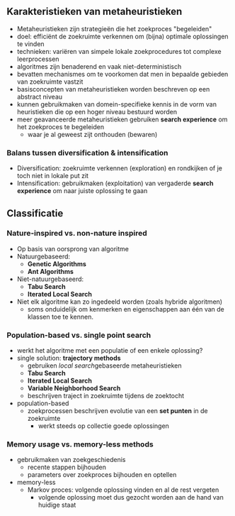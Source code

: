 
## Karakteristieken van metaheuristieken

* Metaheuristieken zijn strategieën die het zoekproces "begeleiden"
* doel: efficiënt de zoekruimte verkennen om (bijna) optimale oplossingen te vinden
* technieken: variëren van simpele lokale zoekprocedures tot complexe leerprocessen
* algoritmes zijn benaderend en vaak niet-deterministisch
* bevatten mechanismes om te voorkomen dat men in bepaalde gebieden van zoekruimte vastzit
* basisconcepten van metaheuristieken worden beschreven op een abstract niveau
* kunnen gebruikmaken van domein-specifieke kennis in de vorm van heuristieken die op een hoger niveau bestuurd worden
* meer geavanceerde metaheuristieken gebruiken **search experience** om het zoekproces te begeleiden
    * waar je al geweest zijt onthouden (bewaren)

### Balans tussen diversification & intensification

* Diversification: zoekruimte verkennen (exploration) en rondkijken of je toch niet in lokale put zit
* Intensification: gebruikmaken (exploitation) van vergaderde **search experience** om naar juiste oplossing te gaan

## Classificatie

### Nature-inspired vs. non-nature inspired

* Op basis van oorsprong van algoritme
* Natuurgebaseerd: 
    * **Genetic Algorithms**
    * **Ant Algorithms**
* Niet-natuurgebaseerd: 
    * **Tabu Search**
    * **Iterated Local Search**
* Niet elk algoritme kan zo ingedeeld worden (zoals hybride algoritmen)
    * soms onduidelijk om kenmerken en eigenschappen aan één van de klassen toe te kennen.

### Population-based vs. single point search

* werkt het algoritme met een populatie of een enkele oplossing?
* single solution: **trajectory methods**
    * gebruiken *local search*gebaseerde metaheuristieken
    * **Tabu Search**
    * **Iterated Local Search**
    * **Variable Neighborhood Search**
    * beschrijven traject in zoekruimte tijdens de zoektocht
* population-based
    * zoekprocessen beschrijven evolutie van een **set punten** in de zoekruimte
        * werkt steeds op collectie goede oplossingen

### Memory usage vs. memory-less methods

* gebruikmaken van zoekgeschiedenis
    * recente stappen bijhouden
    * parameters over zoekproces bijhouden en optellen
* memory-less
    * Markov proces: volgende oplossing vinden en al de rest vergeten
        * volgende oplossing moet dus gezocht worden aan de hand van huidige staat

